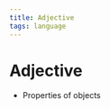 ```yaml
---
title: Adjective
tags: language
---
```


# Adjective
- Properties of objects














































































